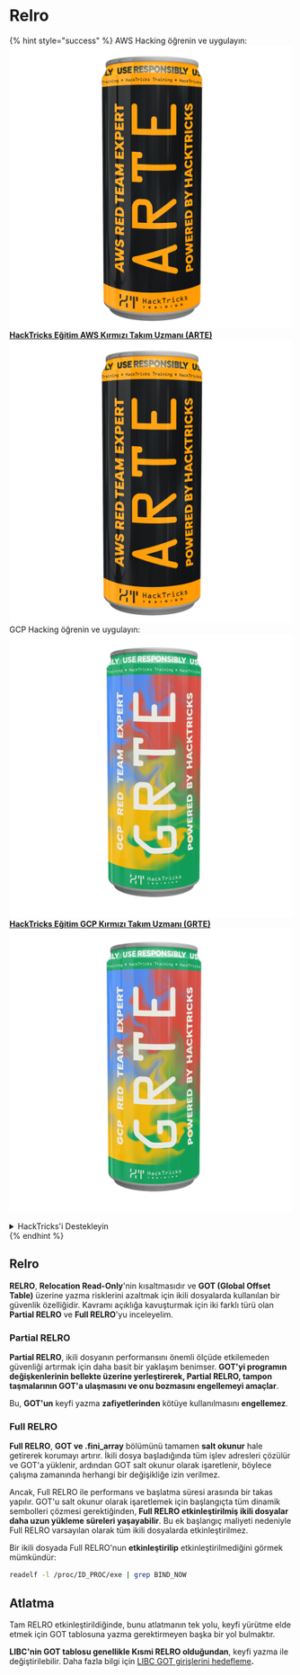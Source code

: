 # Relro

{% hint style="success" %}
AWS Hacking öğrenin ve uygulayın: <img src="/.gitbook/assets/arte.png" alt="" data-size="line">[**HackTricks Eğitim AWS Kırmızı Takım Uzmanı (ARTE)**](https://training.hacktricks.xyz/courses/arte)<img src="/.gitbook/assets/arte.png" alt="" data-size="line">\
GCP Hacking öğrenin ve uygulayın: <img src="/.gitbook/assets/grte.png" alt="" data-size="line">[**HackTricks Eğitim GCP Kırmızı Takım Uzmanı (GRTE)**<img src="/.gitbook/assets/grte.png" alt="" data-size="line">](https://training.hacktricks.xyz/courses/grte)

<details>

<summary>HackTricks'i Destekleyin</summary>

* [**Abonelik planlarını**](https://github.com/sponsors/carlospolop) kontrol edin!
* 💬 [**Discord grubuna**](https://discord.gg/hRep4RUj7f) katılın veya [**telegram grubuna**](https://t.me/peass) katılın veya bizi **Twitter** 🐦 [**@hacktricks\_live**](https://twitter.com/hacktricks\_live)** takip edin.**
* **Hacking püf noktalarını paylaşarak PR'ler göndererek** [**HackTricks**](https://github.com/carlospolop/hacktricks) ve [**HackTricks Cloud**](https://github.com/carlospolop/hacktricks-cloud) github depolarına katkıda bulunun.

</details>
{% endhint %}

## Relro

**RELRO**, **Relocation Read-Only**'nin kısaltmasıdır ve **GOT (Global Offset Table)** üzerine yazma risklerini azaltmak için ikili dosyalarda kullanılan bir güvenlik özelliğidir. Kavramı açıklığa kavuşturmak için iki farklı türü olan **Partial RELRO** ve **Full RELRO**'yu inceleyelim.

### **Partial RELRO**

**Partial RELRO**, ikili dosyanın performansını önemli ölçüde etkilemeden güvenliği artırmak için daha basit bir yaklaşım benimser. **GOT'yi programın değişkenlerinin bellekte üzerine yerleştirerek, Partial RELRO, tampon taşmalarının GOT'a ulaşmasını ve onu bozmasını engellemeyi amaçlar**.

Bu, **GOT'un** keyfi yazma **zafiyetlerinden** kötüye kullanılmasını **engellemez**.

### **Full RELRO**

**Full RELRO**, **GOT ve .fini\_array** bölümünü tamamen **salt okunur** hale getirerek korumayı artırır. İkili dosya başladığında tüm işlev adresleri çözülür ve GOT'a yüklenir, ardından GOT salt okunur olarak işaretlenir, böylece çalışma zamanında herhangi bir değişikliğe izin verilmez.

Ancak, Full RELRO ile performans ve başlatma süresi arasında bir takas yapılır. GOT'u salt okunur olarak işaretlemek için başlangıçta tüm dinamik sembolleri çözmesi gerektiğinden, **Full RELRO etkinleştirilmiş ikili dosyalar daha uzun yükleme süreleri yaşayabilir**. Bu ek başlangıç ​​maliyeti nedeniyle Full RELRO varsayılan olarak tüm ikili dosyalarda etkinleştirilmez.

Bir ikili dosyada Full RELRO'nun **etkinleştirilip** etkinleştirilmediğini görmek mümkündür:
```bash
readelf -l /proc/ID_PROC/exe | grep BIND_NOW
```
## Atlatma

Tam RELRO etkinleştirildiğinde, bunu atlatmanın tek yolu, keyfi yürütme elde etmek için GOT tablosuna yazma gerektirmeyen başka bir yol bulmaktır.

**LIBC'nin GOT tablosu genellikle Kısmi RELRO olduğundan**, keyfi yazma ile değiştirilebilir. Daha fazla bilgi için [LIBC GOT girişlerini hedefleme](https://github.com/nobodyisnobody/docs/blob/main/code.execution.on.last.libc/README.md#1---targetting-libc-got-entries)**.**
